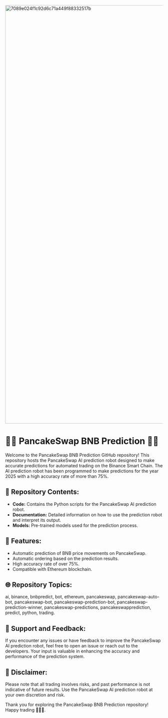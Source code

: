<img width="1338" alt="7089e024f1c92d6c71a449f88332517b" src="https://github.com/user-attachments/assets/982a99c6-5966-4fb4-a4fe-f5437f9fc2bd" />

# 🥞🤖 PancakeSwap BNB Prediction 🤖🥞

Welcome to the PancakeSwap BNB Prediction GitHub repository! This repository hosts the PancakeSwap AI prediction robot designed to make accurate predictions for automated trading on the Binance Smart Chain. The AI prediction robot has been programmed to make predictions for the year 2025 with a high accuracy rate of more than 75%.

## 📁 Repository Contents:
- **Code:** Contains the Python scripts for the PancakeSwap AI prediction robot.
- **Documentation:** Detailed information on how to use the prediction robot and interpret its output.
- **Models:** Pre-trained models used for the prediction process.

## 🤖 Features:
- Automatic prediction of BNB price movements on PancakeSwap.
- Automatic ordering based on the prediction results.
- High accuracy rate of over 75%.
- Compatible with Ethereum blockchain.

## 🌐 Repository Topics:
ai, binance, bnbpredict, bot, ethereum, pancakeswap, pancakeswap-auto-bot, pancakeswap-bot, pancakeswap-prediction-bot, pancakeswap-prediction-winner, pancakeswap-predictions, pancakeswapprediction, predict, python, trading.


## 🌟 Support and Feedback:
If you encounter any issues or have feedback to improve the PancakeSwap AI prediction robot, feel free to open an issue or reach out to the developers. Your input is valuable in enhancing the accuracy and performance of the prediction system.

## 📢 Disclaimer:
Please note that all trading involves risks, and past performance is not indicative of future results. Use the PancakeSwap AI prediction robot at your own discretion and risk.

Thank you for exploring the PancakeSwap BNB Prediction repository! Happy trading 🚀🥞🔮.
